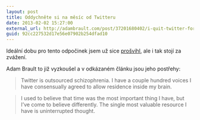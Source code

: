```yaml
---
layout: post
title: Oddychněte si na měsíc od Twitteru
date: 2013-02-02 15:27:00
external_url: http://adambrault.com/post/37201680402/i-quit-twitter-for-a-month-and-it-completely-changed-my
guid: 92cc227532d17e56e07902b254dfad10
---
```


Ideální dobu pro tento odpočinek jsem už sice [prošvihl](https://twitter.com/search?q=%23volby), ale i tak stojí za zvážení.

Adam Brault to již vyzkoušel a v odkázaném článku jsou jeho postřehy:

> Twitter is outsourced schizophrenia. I have a couple hundred voices I have consensually agreed to allow residence inside my brain.

> I used to believe that time was the most important thing I have, but I’ve come to believe differently. The single most valuable resource I have is uninterrupted thought.
